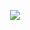 <p align="center">
<img src=![thundercats_hoooo](https://github.com/Cyb3rW1LL/Cyb3rW1LL/assets/39623516/8eb70699-ee8c-46b7-99cf-c28d8f6d53fc)
</p>

